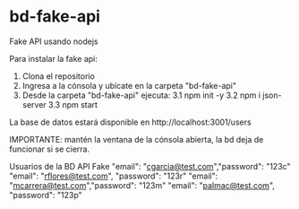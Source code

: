 # bd-fake-api
Fake API usando nodejs


Para instalar la fake api:

1. Clona el repositorio
2. Ingresa a la cónsola y ubícate en la carpeta "bd-fake-api" 
3. Desde la carpeta "bd-fake-api" ejecuta:
3.1 npm init -y
3.2 npm i json-server
3.3 npm start 

La base de datos estará disponible en http://localhost:3001/users

IMPORTANTE: mantén la ventana de la cónsola abierta, la bd deja de funcionar si se cierra.

Usuarios de la BD API Fake
  "email": "cgarcia@test.com","password": "123c"
  "email": "rflores@test.com", "password": "123r"
  "email": "mcarrera@test.com","password": "123m"
  "email": "palmac@test.com", "password": "123p"
